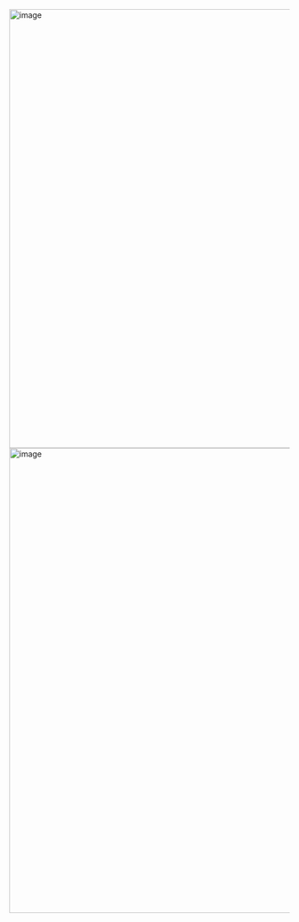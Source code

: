 <img width="789" alt="image" src="https://github.com/Busraltun258/React-Quiz-App/assets/71510210/56124ca4-75a3-40f5-8467-845aceea5b49">
<img width="836" alt="image" src="https://github.com/Busraltun258/React-Quiz-App/assets/71510210/8f00ebca-12eb-40db-9a1c-114fe93c5f46">
